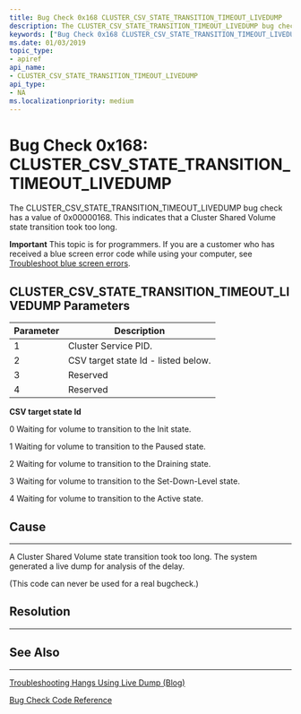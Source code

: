 ```yaml
---
title: Bug Check 0x168 CLUSTER_CSV_STATE_TRANSITION_TIMEOUT_LIVEDUMP
description: The CLUSTER_CSV_STATE_TRANSITION_TIMEOUT_LIVEDUMP bug check has a value of 0x00000168. This indicates that a Cluster Shared Volume state transition took too long.
keywords: ["Bug Check 0x168 CLUSTER_CSV_STATE_TRANSITION_TIMEOUT_LIVEDUMP", "CLUSTER_CSV_STATE_TRANSITION_TIMEOUT_LIVEDUMP"]
ms.date: 01/03/2019
topic_type:
- apiref
api_name:
- CLUSTER_CSV_STATE_TRANSITION_TIMEOUT_LIVEDUMP
api_type:
- NA
ms.localizationpriority: medium
---
```


# Bug Check 0x168: CLUSTER\_CSV\_STATE\_TRANSITION\_TIMEOUT\_LIVEDUMP

The CLUSTER\_CSV\_STATE\_TRANSITION\_TIMEOUT\_LIVEDUMP bug check has a value of 0x00000168. This indicates that a Cluster Shared Volume state transition took too long.


**Important** This topic is for programmers. If you are a customer who has received a blue screen error code while using your computer, see [Troubleshoot blue screen errors](https://windows.microsoft.com/windows-10/troubleshoot-blue-screen-errors).


## CLUSTER\_CSV\_STATE\_TRANSITION\_TIMEOUT\_LIVEDUMP Parameters

|Parameter|Description|
|--- |--- |
|1| Cluster Service PID.|
|2| CSV target state Id - listed below. |
|3| Reserved |
|4| Reserved |


**CSV target state Id**

0  Waiting for volume to transition to the Init state. 

1  Waiting for volume to transition to the Paused state. 

2  Waiting for volume to transition to the Draining state. 

3  Waiting for volume to transition to the Set-Down-Level state. 

4  Waiting for volume to transition to the Active state.


## Cause
-----

A Cluster Shared Volume state transition took too long. The system generated a live dump for analysis of the delay.

(This code can never be used for a real bugcheck.)

## Resolution
----------
 

## See Also
----------

[Troubleshooting Hangs Using Live Dump (Blog)](https://blogs.msdn.microsoft.com/clustering/2016/03/02/troubleshooting-hangs-using-live-dump/)

[Bug Check Code Reference](bug-check-code-reference2.md)




